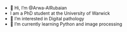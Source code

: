- 👋 Hi, I’m @Arwa-AlRubaian
- I am a PhD student at the University of Warwick
- 👀 I’m interested in Digital pathology 
- 🌱 I’m currently learning Python and image processing  

<!---
Arwa-AlRubaian/Arwa-AlRubaian is a ✨ special ✨ repository because its `README.md` (this file) appears on your GitHub profile.
You can click the Preview link to take a look at your changes.
--->
